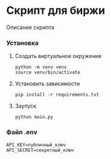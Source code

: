 # Скрипт для биржи
Описание скрипта

### Установка
1. Создать виртуальное окружение
    ```
    python -m venv venv
    source venv/bin/activate
    ```
2. Установить зависимости
    ```
    pip install -r requirements.txt
    ```
3. Заупуск
    ```
    python main.py 
    ```
### Файл .env
```
API_KEY=публичный_ключ
API_SECRET=секретный_ключ
```